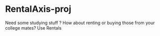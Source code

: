 # RentalAxis-proj
Need some studying stuff ? How about renting or buying those from your college mates? Use Rentals
